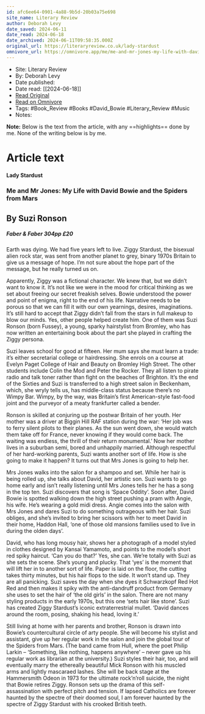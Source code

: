 ```yaml
---
id: afc6ee64-0901-4a88-9b5d-20b03a75e698
site_name: Literary Review
author: Deborah Levy
date_saved: 2024-06-11
date_read: 2024-06-18
date_archived: 2024-06-11T09:58:35.000Z
original_url: https://literaryreview.co.uk/lady-stardust
omnivore_url: https://omnivore.app/me/me-and-mr-jones-my-life-with-david-bowie-and-the-spiders-from-ma-19006bbdac6
---
```


 - Site: Literary Review
 - By: Deborah Levy
 - Date published: 
 - Date read: [[2024-06-18]]
 - [Read Original](https://literaryreview.co.uk/lady-stardust)
 - [Read on Omnivore](https://omnivore.app/me/me-and-mr-jones-my-life-with-david-bowie-and-the-spiders-from-ma-19006bbdac6)
 - Tags:  #Book_Review  #Books  #David_Bowie  #Literary_Review  #Music 
 - Notes: 

**Note:** Below is the text from the article, with any ==highlights== done by me. None of the writing below is by me.

# Article text
#### Lady Stardust

### Me and Mr Jones: My Life with David Bowie and the Spiders from Mars

## By Suzi Ronson

#####  Faber & Faber 304pp £20 

Earth was dying. We had five years left to live. Ziggy Stardust, the bisexual alien rock star, was sent from another planet to grey, binary 1970s Britain to give us a message of hope. I’m not sure about the hope part of the message, but he really turned us on. 

Apparently, Ziggy was a fictional character. We knew that, but we didn’t want to know it. It’s not like we were in the mood for critical thinking as we set about freeing our secret freakish selves. Bowie understood the power and point of enigma, right to the end of his life. Narrative needs to be porous so that we can fill it with our own yearnings, desires, imaginations. It’s still hard to accept that Ziggy didn’t fall from the stars in full makeup to blow our minds. Yes, other people helped create him. One of them was Suzi Ronson (born Fussey), a young, sparky hairstylist from Bromley, who has now written an entertaining book about the part she played in crafting the Ziggy persona.

Suzi leaves school for good at fifteen. Her mum says she must learn a trade: it’s either secretarial college or hairdressing. She enrols on a course at Evelyn Paget College of Hair and Beauty on Bromley High Street. The other students include Colin the Mod and Peter the Rocker. They all listen to pirate radio and talk toner rather than fight on the beaches of Brighton. It’s the end of the Sixties and Suzi is transferred to a high street salon in Beckenham, which, she wryly tells us, has middle-class status because there’s no Wimpy Bar. Wimpy, by the way, was Britain’s first American-style fast-food joint and the purveyor of a meaty frankfurter called a bender. 

Ronson is skilled at conjuring up the postwar Britain of her youth. Her mother was a driver at Biggin Hill RAF station during the war: ‘Her job was to ferry silent pilots to their planes. As the sun went down, she would watch them take off for France, never knowing if they would come back. The waiting was endless, the thrill of their return monumental.’ Now her mother lives in a suburban semi, bored and unhappily married. Although respectful of her hard-working parents, Suzi wants another sort of life. How is she going to make it happen? It turns out that Mrs Jones is going to help her. 

Mrs Jones walks into the salon for a shampoo and set. While her hair is being rolled up, she talks about David, her artistic son. Suzi wants to go home early and isn’t really listening until Mrs Jones tells her he has a song in the top ten. Suzi discovers that song is ‘Space Oddity’. Soon after, David Bowie is spotted walking down the high street pushing a pram with Angie, his wife. He’s wearing a gold midi dress. Angie comes into the salon with Mrs Jones and dares Suzi to do something outrageous with her hair. Suzi obliges, and she’s invited to bring her scissors with her to meet David in their home, Haddon Hall, ‘one of those old mansions families used to live in during the olden days’. 

David, who has long mousy hair, shows her a photograph of a model styled in clothes designed by Kansai Yamamoto, and points to the model’s short red spiky haircut. ‘Can you do that?’ Yes, she can. We’re totally with Suzi as she sets the scene. She’s young and plucky. That ‘yes’ is the moment that will lift her in to another sort of life. Paper is laid on the floor, the cutting takes thirty minutes, but his hair flops to the side. It won’t stand up. They are all panicking. Suzi saves the day when she dyes it Schwarzkopf Red Hot Red and then makes it spiky with the anti-dandruff product from Germany she uses to set the hair of ‘the old girls’ in the salon. There are not many styling products in the early 1970s, but this one ‘sets hair like stone’. Suzi has created Ziggy Stardust’s iconic extraterrestrial mullet. ‘David dances around the room, posing, shaking his head, loving it.’

Still living at home with her parents and brother, Ronson is drawn into Bowie’s countercultural circle of arty people. She will become his stylist and assistant, give up her regular work in the salon and join the global tour of the Spiders from Mars. (The band came from Hull, where the poet Philip Larkin – ‘Something, like nothing, happens anywhere’ – never gave up his regular work as librarian at the university.) Suzi styles their hair, too, and will eventually marry the ethereally beautiful Mick Ronson with his muscled arms and lightly mascaraed lashes. She will be back stage at the Hammersmith Odeon in 1973 for the ultimate rock’n’roll suicide, the night that Bowie retires Ziggy. Ronson sets up the drama of this self-assassination with perfect pitch and tension. If lapsed Catholics are forever haunted by the spectre of their doomed soul, I am forever haunted by the spectre of Ziggy Stardust with his crooked British teeth. 

